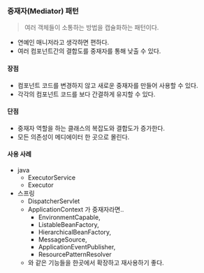 ### 중재자(Mediator) 패턴
> 여러 객체들이 소통하는 방법을 캡슐화하는 패턴이다.

- 연예인 매니저라고 생각하면 편하다.
- 여러 컴포넌트간의 결합도를 중재자를 통해 낮출 수 있다.

#### 장점

- 컴포넌트 코드를 변경하지 않고 새로운 중재자를 만들어 사용할 수 있다.
- 각각의 컴포넌트 코드를 보다 간결하게 유지할 수 있다.

#### 단점
- 중재자 역할을 하는 클래스의 복잡도와 결합도가 증가한다.
- 모든 의존성이 메디에이터 한 곳으로 몰린다.

#### 사용 사례 
- java
  - ExecutorService
  - Executor
- 스프링
  - DispatcherServlet
  - ApplicationContext 가 중재자라면.. 
    - EnvironmentCapable,
    - ListableBeanFactory, 
    - HierarchicalBeanFactory, 
    - MessageSource, 
    - ApplicationEventPublisher, 
    - ResourcePatternResolver
  - 와 같은 기능들을 한곳에서 확장하고 재사용하기 좋다.
